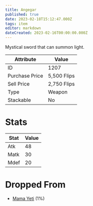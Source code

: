 ```yaml
---
title: Angegar
published: true
date: 2023-02-18T15:12:47.000Z
tags: item
editor: markdown
dateCreated: 2023-02-16T00:00:00.000Z
---
```


Mystical sword that can summon light.

|Attribute|Value|
|-|-|
|ID|1207|
|Purchase Price|5,500 Flips|
|Sell Price|2,750 Flips|
|Type|Weapon|
|Stackable|No|

# Stats
|Stat|Value|
|-|-|
|Atk|48|
|Matk|30|
|Mdef|20|

# Dropped From
 * [Mama Yeti](monsters/mama-yeti.md) (1%)

